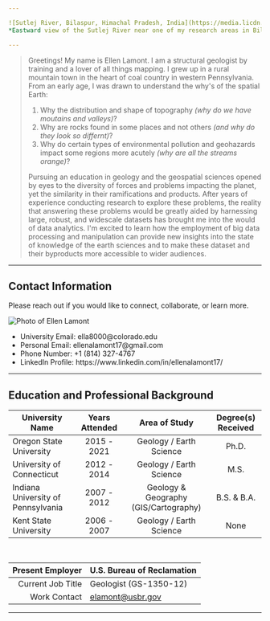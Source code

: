 ```yaml
---

![Sutlej River, Bilaspur, Himachal Pradesh, India](https://media.licdn.com/dms/image/C5616AQGYU-iInF6rYg/profile-displaybackgroundimage-shrink_350_1400/0/1545743236317?e=1699488000&v=beta&t=Zc6Va2m-0AHEmJP4Tb9l-fjNNjzYWZ_RRNqlbK82Np0)
*Eastward view of the Sutlej River near one of my research areas in Bilaspur, Himachal Pradesh, India.*

---
```

> Greetings! My name is Ellen Lamont. I am a structural geologist by training and a lover of all things mapping. I grew up in a rural mountain town in the heart of coal country in western Pennsylvania. From an early age, I was drawn to understand the why's of the spatial Earth:
> 1. Why the distribution and shape of topography *(why do we have moutains and valleys)*?
> 2. Why are rocks found in some places and not others *(and why do they look so differnt)*?
> 3. Why do certain types of environmental pollution and geohazards impact some regions more acutely *(why are all the streams orange)*?
>
> Pursuing an education in geology and the geospatial sciences opened by eyes to the diversity of forces and problems impacting the planet, yet the similarity in their ramifications and products. After years of experience conducting research to explore these problems, the reality that answering these problems would be greatly aided by harnessing large, robust, and widescale datasets has brought me into the would of data analytics. I'm excited to learn how the employment of big data processing and manipulation can provide new insights into the state of knowledge of the earth sciences and to make these dataset and their byproducts more accessible to wider audiences.

---

## Contact Information
  Please reach out if you would like to connect, collaborate, or learn more. <br>
  
![Photo of Ellen Lamont](https://media.licdn.com/dms/image/C5603AQFYTxAT-9UDUg/profile-displayphoto-shrink_200_200/0/1545744079263?e=1699488000&v=beta&t=LgP0sKGtQZCltrT10r-CvsTCUMjVkeaVfdcKIkOdk3o)
   <ul> 
      <li> University Email: ella8000@colorado.edu </li>
      <li> Personal Email: ellenalamont17@gmail.com </li>
      <li> Phone Number: +1 (814) 327-4767  </li>
      <li> LinkedIn Profile: https://www.linkedin.com/in/ellenalamont17/ </li>
   </ul>

---

## Education and Professional Background

| University Name                     | Years Attended   | Area of Study                         | Degree(s) Received |
|-------------------------------------|:----------------:|:-------------------------------------:|:------------------:|
| Oregon State University             | 2015 - 2021      | Geology / Earth Science               | Ph.D.              |
| University of Connecticut           | 2012 - 2014      | Geology / Earth Science               | M.S.               |
| Indiana University of Pennsylvania  | 2007 - 2012      | Geology & Geography (GIS/Cartography) | B.S. & B.A.        |
| Kent State University               | 2006 - 2007      | Geology / Earth Science               | None               |

<br>

| Present Employer  | U.S. Bureau of Reclamation |
|------------------:|----------------------------|
| Current Job Title | Geologist (GS-1350-12)     |
| Work Contact      | elamont@usbr.gov           |


---


